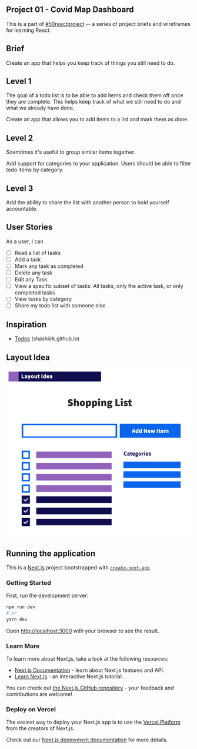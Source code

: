 ## Project 01 - Covid Map Dashboard
This is a part of [#50reactproject](https://50reactprojects.com) -- a series of project briefs and wireframes for learning React.

## Brief
Create an app that helps you keep track of things you still need to do.

## Level 1
The goal of a todo list is to be able to add items and check them off once they are complete. This helps keep track of what we still need to do and what we already have done.

Create an app that allows you to add items to a list and mark them as done.

## Level 2
Soemtimes it's useful to group similar items together. 

Add support for categories to your application. Users should be able to filter todo items by category.

## Level 3
Add the ability to share the list with another person to hold yourself accountable.

## User Stories
As a user, I can
- [ ] Read a list of tasks
- [ ] Add a task
- [ ] Mark any task as completed
- [ ] Delete any task
- [ ] Edit any Task
- [ ] View a specific subset of tasks: All tasks, only the active task, or only completed tasks
- [ ] View tasks by category
- [ ] Share my todo list with someone else

## Inspiration
- [Todos](https://shashiirk.github.io/todos) (shashiirk.github.io)

## Layout Idea
![Layout Wireframe](/public/images/layout-wireframe-example.png)

## Running the application

This is a [Next.js](https://nextjs.org/) project bootstrapped with [`create-next-app`](https://github.com/vercel/next.js/tree/canary/packages/create-next-app).

### Getting Started

First, run the development server:

```bash
npm run dev
# or
yarn dev
```

Open [http://localhost:3000](http://localhost:3000) with your browser to see the result.

### Learn More

To learn more about Next.js, take a look at the following resources:

- [Next.js Documentation](https://nextjs.org/docs) - learn about Next.js features and API.
- [Learn Next.js](https://nextjs.org/learn) - an interactive Next.js tutorial.

You can check out [the Next.js GitHub repository](https://github.com/vercel/next.js/) - your feedback and contributions are welcome!

### Deploy on Vercel

The easiest way to deploy your Next.js app is to use the [Vercel Platform](https://vercel.com/new?utm_medium=default-template&filter=next.js&utm_source=create-next-app&utm_campaign=create-next-app-readme) from the creators of Next.js.

Check out our [Next.js deployment documentation](https://nextjs.org/docs/deployment) for more details.